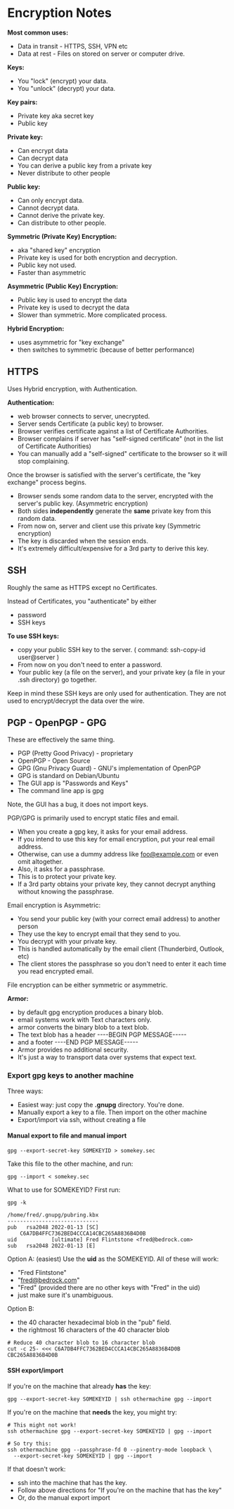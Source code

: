 # Encryption Notes

**Most common uses:**

- Data in transit - HTTPS, SSH, VPN etc
- Data at rest - Files on stored on server or computer drive.

**Keys:**

- You "lock" (encrypt) your data.
- You "unlock" (decrypt) your data.

**Key pairs:**

- Private key aka secret key
- Public key

**Private key:**

- Can encrypt data
- Can decrypt data
- You can derive a public key from a private key
- Never distribute to other people

**Public key:**

- Can only encrypt data.
- Cannot decrypt data.
- Cannot derive the private key.
- Can distribute to other people.

**Symmetric (Private Key) Encryption:**

- aka "shared key" encryption
- Private key is used for both encryption and decryption.
- Public key not used.
- Faster than asymmetric

**Asymmetric (Public Key) Encryption:**

- Public key is used to encrypt the data
- Private key is used to decrypt the data
- Slower than symmetric. More complicated process.

**Hybrid Encryption:**

- uses asymmetric for "key exchange"
- then switches to symmetric (because of better performance)

## HTTPS

Uses Hybrid encryption, with Authentication.

**Authentication:**

- web browser connects to server, unecrypted.
- Server sends Certificate (a public key) to browser.
- Browser verifies certificate against a list of Certificate
  Authorities.
- Browser complains if server has "self-signed certificate" (not in the
  list of Certificate Authorities)
- You can manually add a "self-signed" certificate to the browser so it
  will stop complaining.

Once the browser is satisfied with the server's certificate, the "key
exchange" process begins.

- Browser sends some random data to the server, encrypted with the
  server's public key. (Asymmetric encryption)
- Both sides **independently** generate the **same** private key from
  this random data.
- From now on, server and client use this private key (Symmetric
  encryption)
- The key is discarded when the session ends.
- It's extremely difficult/expensive for a 3rd party to derive this key.

## SSH

Roughly the same as HTTPS except no Certificates.

Instead of Certificates, you "authenticate" by either

- password
- SSH keys

**To use SSH keys:**

- copy your public SSH key to the server. ( command: ssh-copy-id
  user@server )
- From now on you don't need to enter a password.
- Your public key (a file on the server), and your private key (a file
  in your .ssh directory) go together.

Keep in mind these SSH keys are only used for authentication. They are
not used to encrypt/decrypt the data over the wire.

## PGP - OpenPGP - GPG

These are effectively the same thing.

- PGP (Pretty Good Privacy) - proprietary
- OpenPGP - Open Source
- GPG (Gnu Privacy Guard) - GNU's implementation of OpenPGP
- GPG is standard on Debian/Ubuntu
- The GUI app is "Passwords and Keys"
- The command line app is gpg

Note, the GUI has a bug, it does not import keys.

PGP/GPG is primarily used to encrypt static files and email.

- When you create a gpg key, it asks for your email address.
- If you intend to use this key for email encryption, put your real
  email address.
- Otherwise, can use a dummy address like foo@example.com or even omit
  altogether.
- Also, it asks for a passphrase.
- This is to protect your private key.
- If a 3rd party obtains your private key, they cannot decrypt anything
  without knowing the passphrase.

Email encryption is Asymmetric:

- You send your public key (with your correct email address) to another
  person
- They use the key to encrypt email that they send to you.
- You decrypt with your private key.
- This is handled automatically by the email client (Thunderbird,
  Outlook, etc)
- The client stores the passphrase so you don't need to enter it each
  time you read encrypted email.

File encryption can be either symmetric or asymmetric.

**Armor:**

- by default gpg encryption produces a binary blob.
- email systems work with Text characters only.
- armor converts the binary blob to a text blob.
- The text blob has a header ----BEGIN PGP MESSAGE-----
- and a footer ----END PGP MESSAGE-----
- Armor provides no additional security.
- It's just a way to transport data over systems that expect text.

### Export gpg keys to another machine

Three ways:

- Easiest way: just copy the **.gnupg** directory. You're done.
- Manually export a key to a file. Then import on the other machine
- Export/import via ssh, without creating a file

#### Manual export to file and manual import

    gpg --export-secret-key SOMEKEYID > somekey.sec

Take this file to the other machine, and run:

    gpg --import < somekey.sec

What to use for SOMEKEYID? First run:

    gpg -k

    /home/fred/.gnupg/pubring.kbx
    -----------------------------
    pub   rsa2048 2022-01-13 [SC]
        C6A7DB4FFC7362BED4CCCA14CBC265A8836B4D0B
    uid           [ultimate] Fred Flintstone <fred@bedrock.com>
    sub   rsa2048 2022-01-13 [E]

Option A: (easiest) Use the **uid** as the SOMEKEYID. All of these will
work:

- "Fred Flintstone"
- "fred@bedrock.com"
- "Fred" (provided there are no other keys with "Fred" in the uid)
- just make sure it's unambiguous.

Option B:

- the 40 character hexadecimal blob in the "pub" field.
- the rightmost 16 characters of the 40 character blob

<!-- -->

    # Reduce 40 character blob to 16 character blob
    cut -c 25- <<< C6A7DB4FFC7362BED4CCCA14CBC265A8836B4D0B
    CBC265A8836B4D0B

#### SSH export/import

If you're on the machine that already **has** the key:

    gpg --export-secret-key SOMEKEYID | ssh othermachine gpg --import

If you're on the machine that **needs** the key, you might try:

    # This might not work!
    ssh othermachine gpg --export-secret-key SOMEKEYID | gpg --import

    # So try this:
    ssh othermachine gpg --passphrase-fd 0 --pinentry-mode loopback \
      --export-secret-key SOMEKEYID | gpg --import

If that doesn't work:

- ssh into the machine that has the key.
- Follow above directions for "If you're on the machine that has the
  key"
- Or, do the manual export import
